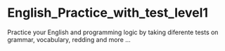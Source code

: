 # English_Practice_with_test_level1
Practice your English and programming logic by taking diferente tests on grammar, vocabulary, redding and more ...

